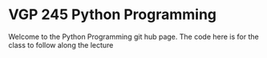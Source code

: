 # VGP 245 Python Programming

Welcome to the Python Programming git hub page.  The code here is for the class to follow along the lecture
